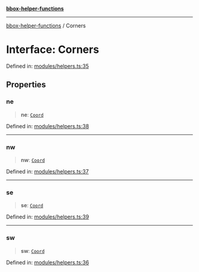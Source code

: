 [**bbox-helper-functions**](../README.md)

***

[bbox-helper-functions](../README.md) / Corners

# Interface: Corners

Defined in: [modules/helpers.ts:35](https://github.com/alrico88/bbox-helper-functions/blob/master/src/modules/helpers.ts#L35)

## Properties

### ne

> **ne**: [`Coord`](../type-aliases/Coord.md)

Defined in: [modules/helpers.ts:38](https://github.com/alrico88/bbox-helper-functions/blob/master/src/modules/helpers.ts#L38)

***

### nw

> **nw**: [`Coord`](../type-aliases/Coord.md)

Defined in: [modules/helpers.ts:37](https://github.com/alrico88/bbox-helper-functions/blob/master/src/modules/helpers.ts#L37)

***

### se

> **se**: [`Coord`](../type-aliases/Coord.md)

Defined in: [modules/helpers.ts:39](https://github.com/alrico88/bbox-helper-functions/blob/master/src/modules/helpers.ts#L39)

***

### sw

> **sw**: [`Coord`](../type-aliases/Coord.md)

Defined in: [modules/helpers.ts:36](https://github.com/alrico88/bbox-helper-functions/blob/master/src/modules/helpers.ts#L36)
